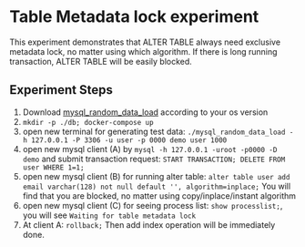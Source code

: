 
# Table Metadata lock experiment
This experiment demonstrates that ALTER TABLE always need exclusive metadata lock, no matter using which algorithm.
If there is long running transaction, ALTER TABLE will be easily blocked.

## Experiment Steps 
1. Download [mysql_random_data_load](https://github.com/Percona-Lab/mysql_random_data_load/releases) according to your os version
2. `mkdir -p ./db; docker-compose up`
3. open new terminal for generating test data: `./mysql_random_data_load -h 127.0.0.1 -P 3306 -u user -p 0000 demo user 1000`
4. open new mysql client (A) by `mysql -h 127.0.0.1 -uroot -p0000 -D demo` and submit transaction request: `START TRANSACTION; DELETE FROM user WHERE 1=1;`
5. open new mysql client (B) for running alter table:
    ```alter table user add email varchar(128) not null default '', algorithm=inplace;```
    You will find that you are blocked, no matter using copy/inplace/instant algorithm
6. open new mysql client (C) for seeing process list: `show processlist;`, you will see `Waiting for table metadata lock`
7. At client A: `rollback;` Then add index operation will be immediately done.

